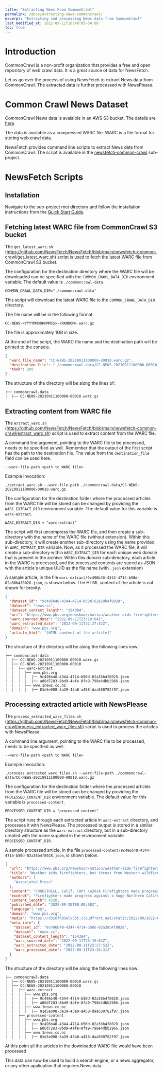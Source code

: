 ```yaml
---
title: "Extracting News From CommonCrawl"
permalink: /docs/extracting-news-commoncrawl/
excerpt: "Extracting and processing News data from CommonCrawl"
last_modified_at: 2022-09-11T10:48:05-04:00
toc: true
---
```


# Introduction

CommonCrawl is a non-profit organization that provides a free and open repository of web crawl data. 
It is a great source of data for NewsFetch. 

Let us go over the process of using NewsFetch to extract News data from CommonCrawl.
The extracted data is further processed with NewsPlease.

# Common Crawl News Dataset

CommonCrawl News data is avaialble in an AWS S3 bucket. The details are [here](https://commoncrawl.org/2016/10/news-dataset-available/).

The data is available as a compressed WARC file. WARC is a file format for storing web crawl data.

NewsFetch provides command line scripts to extract News data from CommonCrawl. 
The script is available in the [newsfetch-common-crawl](https://github.com/NewsFetch/NewsFetch/tree/main/newsfetch-common-crawl) sub-project.

# NewsFetch Scripts

## Installation

Navigate to the sub-project root directory and follow the installation instructions from the [Quick Start Guide](01-quick-start-guide.md).

## Fetching latest WARC file from CommonCrawl S3 bucket

The `get_latest_warc.sh` (https://github.com/NewsFetch/NewsFetch/blob/main/newsfetch-common-crawl/get_latest_warc.sh) script is used to fetch the latest WARC file from CommonCrawl S3 bucket.

The configuration for the destination directory where the WARC file will be downloaded can be specified 
with the `COMMON_CRAWL_DATA_DIR` environment variable. The default value is `./commoncrawl-data`

```.env
COMMON_CRAWL_DATA_DIR="./commoncrawl-data"
```

This script will download the latest WARC file to the `COMMON_CRAWL_DATA_DIR` directory.

The file name will be in the following format:

```
CC-NEWS-<YYYYMMDDHHMMSS>-<RANDOM>.warc.gz
```

The file is approximately 1GB in size.

At the end of the script, the WARC file name and the destination path will be printed to the console.

```json
{
  "warc_file_name": "CC-NEWS-20210911100000-00010.warc.gz",
  "destination_file": "./commoncrawl-data/CC-NEWS-20210911100000-00010.warc.gz",
  "took": 200
}
```

The structure of the directory will be along the lines of:

```terminal
├── commoncrawl-data
|  ├── CC-NEWS-20210911100000-00010.warc.gz
```

## Extracting content from WARC file

The `extract_warc.sh` (https://github.com/NewsFetch/NewsFetch/blob/main/newsfetch-common-crawl/extract_warc.sh) script is used to extract content from the WARC file.

A command line argument, pointing to the WARC file to be processed, needs to be specified as well.
Remember that the output of the first script has the path to the destination file. The value from the `destination_file` field can be used here.

```
--warc-file-path <path to WARC file>
```

Example invocation:

```terminal
./extract_warc.sh --warc-file-path ./commoncrawl-data/CC-NEWS-20210911100000-00010.warc.gz
```

The configuration for the destination folder where the processed articles from the WARC file will be stored can be 
changed by providing the `WARC_EXTRACT_DIR` environment variable. The default value for this variable is `warc-extract`.

```.env
WARC_EXTRACT_DIR = "warc-extract"
```

The script will first uncompress the WARC file, and then create a sub-directory with the name of the WARC file (without extension). Within this sub-directory, it will create another sub-directory using the name provided in `WARC_EXTRACT_DIR` variable. 
Now, as it processed the WARC file, it will create a sub-directory within `WARC_EXTRACT_DIR` for each unique web domain that is present in the archive.
Within this domain sub-directory, each article in the WARC is processed, and the processed contents are stored as JSON with the article's unique UUID as the file name (with `.json` extension)

A sample article, in the file `warc-extract/9c496b40-4344-4714-b50d-02a38b4f8028.json`, is shown below. The HTML content of the article is not shown for brevity.
```json 
{
  "dataset_id": "9c496b40-4344-4714-b50d-02a38b4f8028",
  "dataset": "news-cc",
  "dataset_content_length": "154384",
  "uri": "https://www.pbs.org/newshour/nation/weather-aids-firefighters-but-threat-from-western-wildfires-persists",
  "warc_sourced_date": "2022-09-11T23:19:04Z",
  "warc_extracted_date": "2022-09-11T22:27:52Z",
  "domain": "www.pbs.org",
  "article_html": "[HTML content of the article]"
}
```

The structure of the directory will be along the following lines now:

```terminal
├── commoncrawl-data
|  ├── CC-NEWS-20210911100000-00010.warc.gz
|  ├── CC-NEWS-20210911100000-00010
|  |  ├── warc-extract
|  |  |  ├── www.pbs.org
|  |  |  |  |── 9c496b40-4344-4714-b50d-02a38b4f8028.json
|  |  |  |  |── a86d7283-8bd9-4afe-8fa9-798e4dbb2966.json
|  |  |  ├── www.1news.co.nz
|  |  |  |  |── 01e5e008-3a39-43a0-a458-daa500782f97.json
```

## Processing extracted article with NewsPlease

The `process_extracted_warc_files.sh` (https://github.com/NewsFetch/NewsFetch/blob/main/newsfetch-common-crawl/process_extracted_warc_files.sh) script is used to process the articles with NewsPlease.

A command line argument, pointing to the WARC file to be processed, needs to be specified as well:

```
--warc-file-path <path to WARC file>
```

Example invocation:

```terminal
./process_extracted_warc_files.sh --warc-file-path ./commoncrawl-data/CC-NEWS-20210911100000-00010.warc.gz
```

The configuration for the destination folder where the processed articles from the WARC file will be stored can be
changed by providing the `PROCESSED_CONTENT_DIR` environment variable. The default value for this variable is `processed-content`.

```.env
PROCESSED_CONTENT_DIR = "processed-content"
```
The script runs through each extracted article in `warc-extract` directory, and processes it with NewsPlease. The processed output is stored in 
a similar directory structure as the `warc-extract` directory, but in a sub-directory created with the name supplied in the
environment variable `PROCESSED_CONTENT_DIR`.

A sample processed article, in the file `processed-content/9c496b40-4344-4714-b50d-02a38b4f8028.json`, is shown below. 
```json 
{
  "url": "https://www.pbs.org/newshour/nation/weather-aids-firefighters-but-threat-from-western-wildfires-persists",
  "title": "Weather aids firefighters, but threat from Western wildfires persists",
  "authors": [
    "Associated Press"
  ],
  "content": "FORESTHILL, Calif. (AP) \u2014 Firefighters made progress against a huge Northern California wildfire that was still growing and threatening thousands of mountain homes, while crews also battled major blazes Sunday in Oregon and Washington.\nThe Mosquito Fire in foothills east of Sacramento spread to nearly 65 square miles (168 square kilometers), with 10% containment, according to the California Department of Forestry and Fire Protection, or Cal Fire.\n\u201cCooler temperatures and higher humidity assisted with moderating some fire activity,\u201d but higher winds allowed the flames to push to the north and northeast, according to a Cal Fire incident report Sunday.\nMore than 5,800 structures in Placer and El Dorado counties were under threat and some 11,000 residents of communities including Foresthill and Georgetown were under evacuation orders.\nIn Southern California, cooler temperatures and rain brought respite to firefighters battling the massive Fairview Fire about 75 miles (121 kilometers) southeast of Los Angeles after sweltering heat last week.\nWATCH: Historic, unrelenting heat wave grips the Western US\nThe 44-square-mile (114-square-kilometer) blaze was 45% contained Sunday. The fire has destroyed at least 30 homes and other structures in Riverside County. Two people died while fleeing flames last Monday.\nThe southern part of the state welcomed the cooler weekend weather as a tropical storm veered off the Pacific Coast and faded, helping put an end to blistering temperatures that nearly overwhelmed the state\u2019s electrical grid.\nThunderstorms and the risk of flooding persisted in mountainous areas of greater Los Angeles on Sunday. But after Hurricane Kay made landfall in Mexico last week it quickly was downgraded and weakened further until it largely disappeared, forecasters said.\nIn Washington state, a raging wildfire sparked Saturday in the remote Stevens Pass area sent hikers fleeing and forced evacuations of mountain communities. There was no containment Sunday of the Bolt Creek Fire, which had scorched nearly 12 square miles (31 square kilometers) of forestland east of Seattle.\n\u201cIt\u2019s going to be several days\u201d before crews get a handle on the blaze, Peter Mongillo, spokesperson for Snohomish Regional Fire and Rescue, told the Seattle Times.\nCalifornia\u2019s Mosquito Fire has covered a large portion of the Northern Sierra region with smoke. California health officials urged people in affected areas to stay indoors where possible. Organizers of the Tour de Tahoe canceled the annual 72-mile (115-km) bicycle ride scheduled Sunday around Lake Tahoe because of the heavy smoke from the blaze \u2014 more than 50 miles (80 km) away. Last year\u2019s ride was canceled because of smoke from another big fire south of Tahoe.\nThe Mosquito Fire\u2019s cause remained under investigation. Pacific Gas & Electric said unspecified \u201celectrical activity\u201d occurred close in time to the report of the fire on Tuesday.\nScientists say climate change has made the West warmer and drier over the last three decades and will continue to make weather more extreme and wildfires more frequent and destructive. In the last five years, California has experienced the largest and most destructive fires in state history.\nREAD MORE: California\u2019s \u2018climate migrants\u2019 and the difficulty of finding a new home\nAnd the rest of the West hasn\u2019t been immune. There were at least 18 large fires burning in Oregon and Washington, leading to evacuations and targeted power outages near Portland as the challenge of dry and windy conditions continued in the region.\nSprawling areas of western Oregon choked by thick smoke from the fires in recent days were expected to see improved air quality on Sunday thanks to a returning onshore flow, Oregon Public Broadcasting reported.\nSouth of Portland, more than 3,000 residents were under new evacuation orders because of the 134-square-mile (347-square-kilometer) Cedar Creek Fire, which has burned for over a month across Lane and Deschutes counties. Firefighters were protecting remote homes in Oakridge, Westfir and surrounding mountain communities.\nAccording to the Northwest Interagency Coordination Center, this weekend there were more than 400 square miles (1,035 square kilometers) of active, uncontained fires and nearly 5,000 people on the ground fighting them in the two northwestern states.",
  "excerpt": "Firefighters made progress against a huge Northern California wildfire that was still growing and threatening thousands of mountain homes, while crews also battled major blazes Sunday in Oregon and Washington.",
  "content_length": 4328,
  "published_date": "2022-09-20T00:00:00Z",
  "language": "en",
  "domain": "www.pbs.org",
  "media": "https://d3i6fh83elv35t.cloudfront.net/static/2022/09/2022-09-10T045514Z_664159068_RC22EW9YJJ3C_RTRMADP_3_CALIFORNIA-HEAT-MOSQUITO-FIRE-1-1024x614.jpg",
  "meta_info": {
    "dataset_id": "9c496b40-4344-4714-b50d-02a38b4f8028",
    "dataset": "news-cc",
    "dataset_content_length": "154384",
    "warc_sourced_date": "2022-09-11T23:19:04Z",
    "warc_extracted_date": "2022-09-11T22:27:52Z",
    "warc_processed_date": "2022-09-11T23:26:31Z"
  }
}
```

The structure of the directory will be along the following lines now:

```terminal
├── commoncrawl-data
|  ├── CC-NEWS-20210911100000-00010.warc.gz
|  ├── CC-NEWS-20210911100000-00010
|  |  ├── warc-extract
|  |  |  ├── www.pbs.org
|  |  |  |  |── 9c496b40-4344-4714-b50d-02a38b4f8028.json
|  |  |  |  |── a86d7283-8bd9-4afe-8fa9-798e4dbb2966.json
|  |  |  ├── www.1news.co.nz
|  |  |  |  |── 01e5e008-3a39-43a0-a458-daa500782f97.json
|  |  ├── processed-content
|  |  |  ├── www.pbs.org
|  |  |  |  |── 9c496b40-4344-4714-b50d-02a38b4f8028.json
|  |  |  |  |── a86d7283-8bd9-4afe-8fa9-798e4dbb2966.json
|  |  |  ├── www.1news.co.nz
|  |  |  |  |── 01e5e008-3a39-43a0-a458-daa500782f97.json
```

At this point all the articles in the downloaded WARC file would have been processed.

This data can now be used to build a search engine, or a news aggregator, or any other application that requires News data.
